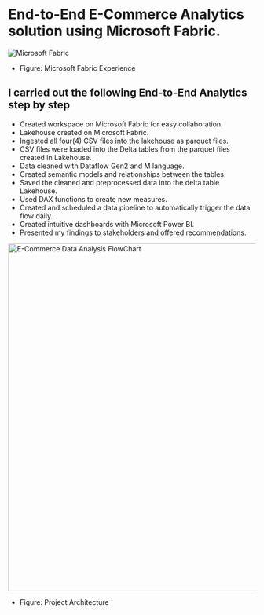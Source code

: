 # End-to-End E-Commerce Analytics solution using Microsoft Fabric.
![Microsoft Fabric](https://github.com/user-attachments/assets/9f9933d4-3f15-4aa1-9bf1-722039a5da77)
- Figure: Microsoft Fabric Experience
## I carried out the following End-to-End Analytics step by step
* Created workspace on Microsoft Fabric for easy collaboration.
* Lakehouse created on Microsoft Fabric.
* Ingested all four(4) CSV files into the lakehouse as parquet files.
* CSV files were loaded into the Delta tables from the parquet files created in Lakehouse.
* Data cleaned with Dataflow Gen2 and M language.
* Created semantic models and relationships between the tables.
* Saved the cleaned and preprocessed data into the delta table Lakehouse.
* Used DAX functions to create new measures.
* Created and scheduled a data pipeline to automatically trigger the data flow daily.
* Created intuitive dashboards with Microsoft Power BI.
* Presented my findings to stakeholders and offered recommendations.
<img width="708" alt="E-Commerce Data Analysis FlowChart " src="https://github.com/user-attachments/assets/c52416cd-e419-44d5-a7fd-e2d0be9e190f" >

- Figure: Project Architecture 




